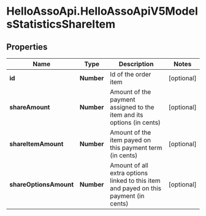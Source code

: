 # HelloAssoApi.HelloAssoApiV5ModelsStatisticsShareItem

## Properties

Name | Type | Description | Notes
------------ | ------------- | ------------- | -------------
**id** | **Number** | Id of the order item | [optional] 
**shareAmount** | **Number** | Amount of the payment assigned to the item and its options (in cents) | [optional] 
**shareItemAmount** | **Number** | Amount of the item payed on this payment term (in cents) | [optional] 
**shareOptionsAmount** | **Number** | Amount of all extra options linked to this item and payed on this payment (in cents) | [optional] 


